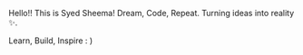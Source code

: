 Hello!! This is Syed Sheema! Dream, Code, Repeat. Turning ideas into reality ✨.


Learn, Build, Inspire : ) 
